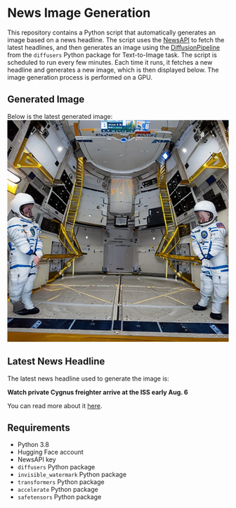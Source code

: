 # News Image Generation
This repository contains a Python script that automatically generates an image based on a news headline. The script uses the [NewsAPI](https://newsapi.org/) to fetch the latest headlines, and then generates an image using the [DiffusionPipeline](https://github.com/huggingface/diffusers) from the `diffusers` Python package for Text-to-Image task.
The script is scheduled to run every few minutes. Each time it runs, it fetches a new headline and generates a new image, which is then displayed below. The image generation process is performed on a GPU.

## Generated Image
Below is the latest generated image:
![Generated Image](image.png)

## Latest News Headline
The latest news headline used to generate the image is:

**Watch private Cygnus freighter arrive at the ISS early Aug. 6**

You can read more about it [here](https://news.google.com/rss/articles/CBMiekFVX3lxTE1yenNTYlVXR2hnUmZKcjRlSWlNdHRsdl80b2ZzNGZaTmJ0aXhoOTB3bkxUbTVXVWIzRVhsejEyZGp0Qktycks5S2MtZlBZSUd6N2Fha1YzX2hFTm5Cb3J5X0hEVThYWGFveDA2bzFGWW5GNVk4bGtXbC1n?oc=5).

## Requirements
- Python 3.8
- Hugging Face account
- NewsAPI key
- `diffusers` Python package
- `invisible_watermark` Python package
- `transformers` Python package
- `accelerate` Python package
- `safetensors` Python package
